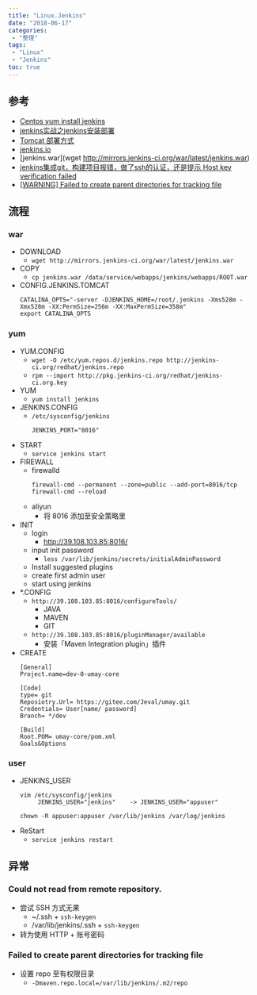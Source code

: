 ```yaml
---
title: "Linux.Jenkins"
date: "2018-06-17"
categories:
 - "整理"
tags:
 - "Linux"
 - "Jenkins"
toc: true
---
```



## 参考
- [Centos yum install jenkins](https://segmentfault.com/a/1190000006751968)
- [jenkins实战之jenkins安装部署](http://blief.blog.51cto.com/6170059/1846017)
- [Tomcat 部署方式](https://wiki.jenkins-ci.org/display/JENKINS/Tomcat)
- [jenkins.io](https://jenkins.io/index.html)
- [jenkins.war](wget http://mirrors.jenkins-ci.org/war/latest/jenkins.war)
- [jenkins集成git，构建项目报错，做了ssh的认证，还是提示 Host key verification failed](https://www.oschina.net/question/2819114_2217616)
- [[WARNING] Failed to create parent directories for tracking file](https://my.oschina.net/u/2503743/blog/755230)

## 流程
### war
- DOWNLOAD
    - `wget http://mirrors.jenkins-ci.org/war/latest/jenkins.war`
- COPY
    - `cp jenkins.war /data/service/webapps/jenkins/webapps/ROOT.war`
- CONFIG.JENKINS.TOMCAT
    ```
    CATALINA_OPTS="-server -DJENKINS_HOME=/root/.jenkins -Xms528m -Xmx528m -XX:PermSize=256m -XX:MaxPermSize=358m"
    export CATALINA_OPTS
    ```

### yum
- YUM.CONFIG
    - `wget -O /etc/yum.repos.d/jenkins.repo http://jenkins-ci.org/redhat/jenkins.repo`
    - `rpm --import http://pkg.jenkins-ci.org/redhat/jenkins-ci.org.key`
- YUM
    - `yum install jenkins`
- JENKINS.CONFIG
    - `/etc/sysconfig/jenkins`
        ```
        JENKINS_PORT="8016"
        ```
- START
    - `service jenkins start`
- FIREWALL
    - firewalld
        ```
        firewall-cmd --permanent --zone=public --add-port=8016/tcp
        firewall-cmd --reload
        ```
    - aliyun
        - 将 8016 添加至安全策略里
- INIT
    - login
        - http://39.108.103.85:8016/
    - input init password
        - `less /var/lib/jenkins/secrets/initialAdminPassword`
    - Install suggested plugins
    - create first admin user
    - start using jenkins
- *.CONFIG
    - `http://39.108.103.85:8016/configureTools/`
        - JAVA
        - MAVEN
        - GIT
    - `http://39.108.103.85:8016/pluginManager/available`
        - 安装「Maven Integration plugin」插件
- CREATE
    ```
    [General]
    Project.name=dev-0-umay-core

    [Code]
    type= git
    Reposiotry.Url= https://gitee.com/Jeval/umay.git
    Credentials= User[name/ password]
    Branch= */dev

    [Build]
    Root.POM= umay-core/pom.xml
    Goals&Options
    ```

### user
- JENKINS_USER
    ```
    vim /etc/sysconfig/jenkins
         JENKINS_USER="jenkins"    -> JENKINS_USER="appuser"

    chown -R appuser:appuser /var/lib/jenkins /var/log/jenkins
    ```
- ReStart
    - `service jenkins restart`

## 异常
### Could not read from remote repository.
- 尝试 SSH 方式无果
    - ~/.ssh + `ssh-keygen`
    - /var/lib/jenkins/.ssh + `ssh-keygen`
- 转为使用 HTTP + 账号密码

### Failed to create parent directories for tracking file
- 设置 repo 至有权限目录
    - `-Dmaven.repo.local=/var/lib/jenkins/.m2/repo`

